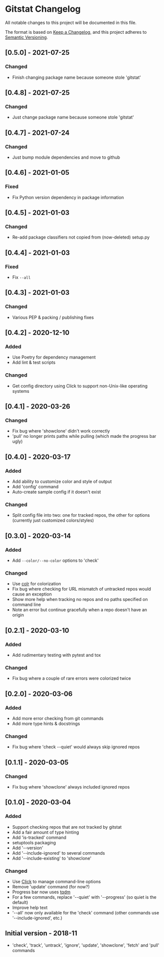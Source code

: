 # Gitstat Changelog

All notable changes to this project will be documented in this file.

The format is based on [Keep a Changelog](https://keepachangelog.com/en/1.0.0/),
and this project adheres to [Semantic Versioning](https://semver.org/spec/v2.0.0.html).

## [0.5.0] - 2021-07-25
### Changed
- Finish changing package name because someone stole 'gitstat'

## [0.4.8] - 2021-07-25
### Changed
- Just change package name because someone stole 'gitstat'

## [0.4.7] - 2021-07-24
### Changed
- Just bump module dependencies and move to github

## [0.4.6] - 2021-01-05
### Fixed
- Fix Python version dependency in package information

## [0.4.5] - 2021-01-03
### Changed
- Re-add package classifiers not copied from (now-deleted) setup.py

## [0.4.4] - 2021-01-03
### Fixed
- Fix `--all`

## [0.4.3] - 2021-01-03
### Changed
- Various PEP & packing / publishing fixes

## [0.4.2] - 2020-12-10
### Added
- Use Poetry for dependency management
- Add lint & test scripts
### Changed
- Get config directory using Click to support non-Unix-like operating systems

## [0.4.1] - 2020-03-26
### Changed
- Fix bug where 'showclone' didn't work correctly
- 'pull' no longer prints paths while pulling (which made the progress bar ugly)

## [0.4.0] - 2020-03-17
### Added
- Add ability to customize color and style of output
- Add 'config' command
- Auto-create sample config if it doesn't exist

### Changed
- Split config file into two: one for tracked repos, the other for options (currently just customized colors/styles)

## [0.3.0] - 2020-03-14
### Added
- Add `--color/--no-color` options to 'check'
### Changed
- Use [colr](https://github.com/welbornprod/colr) for colorization
- Fix bug where checking for URL mismatch of untracked repos would cause an exception
- Show more help when tracking no repos and no paths specified on command line
- Note an error but continue gracefully when a repo doesn't have an origin

## [0.2.1] - 2020-03-10
### Added
- Add rudimentary testing with pytest and tox
### Changed
- Fix bug where a couple of rare errors were colorized twice


## [0.2.0] - 2020-03-06
### Added
- Add more error checking from git commands
- Add more type hints & docstrings
### Changed
- Fix bug where 'check --quiet' would always skip ignored repos

## [0.1.1] - 2020-03-05
### Changed
- Fix bug where 'showclone' always included ignored repos

## [0.1.0] - 2020-03-04
### Added
- Support checking repos that are not tracked by gitstat
- Add a fair amount of type hinting
- Add 'is-tracked' command
- setuptools packaging
- Add '--version'
- Add '--include-ignored' to several commands
- Add '--include-existing' to 'showclone'
### Changed
- Use [Click](https://click.palletsprojects.com/) to manage command-line options
- Remove 'update' command (for now?)
- Progress bar now uses [tqdm](https://github.com/tqdm/tqdm)
- For a few commands, replace '--quiet' with '--progress' (so quiet is the default)
- Improve help text
- '--all' now only available for the 'check' command (other commands use '--include-ignored', etc.)

## Initial version - 2018-11
- 'check', 'track', 'untrack', 'ignore', 'update', 'showclone', 'fetch' and 'pull' commands
